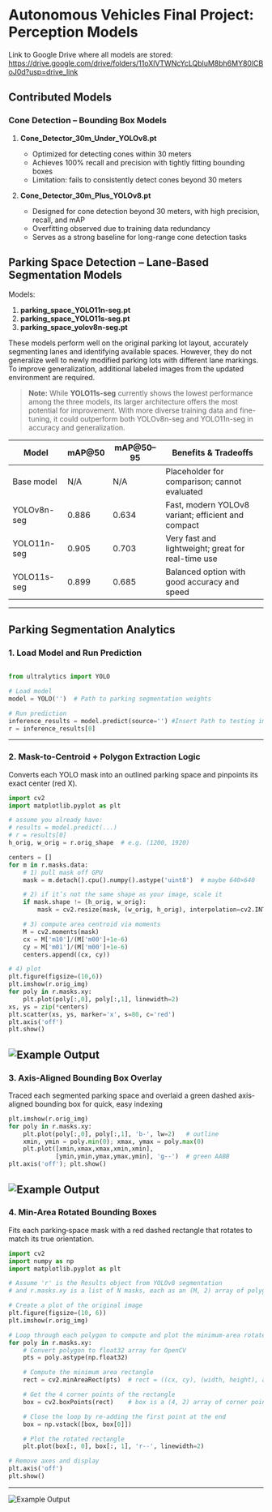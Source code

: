 # Autonomous Vehicles Final Project: Perception Models

Link to Google Drive where all models are stored:  
https://drive.google.com/drive/folders/11oXlVTWNcYcLQbluM8bh6MY80lCBoJ0d?usp=drive_link

## Contributed Models

### Cone Detection – Bounding Box Models

1. **Cone_Detector_30m_Under_YOLOv8.pt**  
   - Optimized for detecting cones within 30 meters  
   - Achieves 100% recall and precision with tightly fitting bounding boxes  
   - Limitation: fails to consistently detect cones beyond 30 meters  

2. **Cone_Detector_30m_Plus_YOLOv8.pt**  
   - Designed for cone detection beyond 30 meters, with high precision, recall, and mAP  
   - Overfitting observed due to training data redundancy  
   - Serves as a strong baseline for long-range cone detection tasks  

## Parking Space Detection – Lane-Based Segmentation Models

Models:  
1. **parking_space_YOLO11n-seg.pt**  
2. **parking_space_YOLO11s-seg.pt**  
3. **parking_space_yolov8n-seg.pt**  

These models perform well on the original parking lot layout, accurately segmenting lanes and identifying available spaces. However, they do not generalize well to newly modified parking lots with different lane markings. To improve generalization, additional labeled images from the updated environment are required.

> **Note:** While **YOLO11s-seg** currently shows the lowest performance among the three models, its larger architecture offers the most potential for improvement. With more diverse training data and fine-tuning, it could outperform both YOLOv8n-seg and YOLO11n-seg in accuracy and generalization.

| Model             | mAP@50 | mAP@50–95 | Benefits & Tradeoffs                              |
|-------------------|--------|-----------|---------------------------------------------------|
| Base model        | N/A    | N/A       | Placeholder for comparison; cannot evaluated         |
| YOLOv8n-seg       | 0.886  | 0.634     | Fast, modern YOLOv8 variant; efficient and compact |
| YOLO11n-seg       | 0.905  | 0.703     | Very fast and lightweight; great for real-time use |
| YOLO11s-seg       | 0.899  | 0.685     | Balanced option with good accuracy and speed      |

---

## Parking Segmentation Analytics 

### 1. Load Model and Run Prediction

```python

from ultralytics import YOLO

# Load model
model = YOLO('')  # Path to parking segmentation weights 

# Run prediction
inference_results = model.predict(source='') #Insert Path to testing image
r = inference_results[0]
```

---

### 2. Mask-to-Centroid + Polygon Extraction Logic

Converts each YOLO mask into an outlined parking space and pinpoints its exact center (red X).

```python
import cv2
import matplotlib.pyplot as plt

# assume you already have:
# results = model.predict(...)
# r = results[0]
h_orig, w_orig = r.orig_shape  # e.g. (1200, 1920)

centers = []
for m in r.masks.data:
    # 1) pull mask off GPU
    mask = m.detach().cpu().numpy().astype('uint8')  # maybe 640×640

    # 2) if it’s not the same shape as your image, scale it
    if mask.shape != (h_orig, w_orig):
        mask = cv2.resize(mask, (w_orig, h_orig), interpolation=cv2.INTER_NEAREST)

    # 3) compute area centroid via moments
    M = cv2.moments(mask)
    cx = M['m10']/(M['m00']+1e-6)
    cy = M['m01']/(M['m00']+1e-6)
    centers.append((cx, cy))

# 4) plot
plt.figure(figsize=(10,6))
plt.imshow(r.orig_img)
for poly in r.masks.xy:
    plt.plot(poly[:,0], poly[:,1], linewidth=2)
xs, ys = zip(*centers)
plt.scatter(xs, ys, marker='x', s=80, c='red')
plt.axis('off')
plt.show()

```
![Example Output](/download-8.png)
---

### 3. Axis-Aligned Bounding Box Overlay

Traced each segmented parking space and overlaid a green dashed axis-aligned bounding box for quick, easy indexing

```python
plt.imshow(r.orig_img)
for poly in r.masks.xy:
    plt.plot(poly[:,0], poly[:,1], 'b-', lw=2)   # outline
    xmin, ymin = poly.min(0); xmax, ymax = poly.max(0)
    plt.plot([xmin,xmax,xmax,xmin,xmin],
             [ymin,ymin,ymax,ymax,ymin], 'g--')  # green AABB
plt.axis('off'); plt.show()

```
![Example Output](/download-9.png)
---

### 4. Min-Area Rotated Bounding Boxes

Fits each parking‑space mask with a red dashed rectangle that rotates to match its true orientation.

```python
import cv2
import numpy as np
import matplotlib.pyplot as plt

# Assume 'r' is the Results object from YOLOv8 segmentation
# and r.masks.xy is a list of N masks, each as an (M, 2) array of polygon vertices.

# Create a plot of the original image
plt.figure(figsize=(10, 6))
plt.imshow(r.orig_img)

# Loop through each polygon to compute and plot the minimum-area rotated rectangle
for poly in r.masks.xy:
    # Convert polygon to float32 array for OpenCV
    pts = poly.astype(np.float32)

    # Compute the minimum area rectangle
    rect = cv2.minAreaRect(pts)  # rect = ((cx, cy), (width, height), angle)

    # Get the 4 corner points of the rectangle
    box = cv2.boxPoints(rect)    # box is a (4, 2) array of corner points

    # Close the loop by re-adding the first point at the end
    box = np.vstack([box, box[0]])

    # Plot the rotated rectangle
    plt.plot(box[:, 0], box[:, 1], 'r--', linewidth=2)

# Remove axes and display
plt.axis('off')
plt.show()
```

---
![Example Output](/download-10.png)
